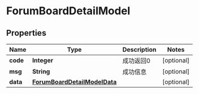 
# ForumBoardDetailModel

## Properties
Name | Type | Description | Notes
------------ | ------------- | ------------- | -------------
**code** | **Integer** | 成功返回0 |  [optional]
**msg** | **String** | 成功信息 |  [optional]
**data** | [**ForumBoardDetailModelData**](ForumBoardDetailModelData.md) |  |  [optional]



